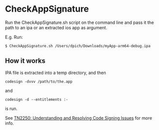 CheckAppSignature
=================

Run the CheckAppSignature.sh script on the command line and pass it the path to an ipa or an extracted ios app as argument. 

E.g. Run:
    
    $ CheckAppSignature.sh /Users/dpich/Downloads/myApp-arm64-debug.ipa

How it works
------------

IPA file is extracted into a temp directory, and then

    codesign -dvvv /path/to/the.app

and

    codesign -d --entitlements :-

is run.

See
[TN2250: Understanding and Resolving Code Signing Issues](http://developer.apple.com/library/ios/#technotes/tn2250/_index.html#//apple_ref/doc/uid/DTS40009933)
for more info.
